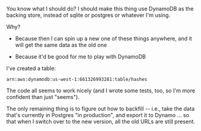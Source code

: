 You know what I should do?  I should make this thing use DynamoDB as
the backing store, instead of sqlite or postgres or whatever I'm
using.

Why?

- Because then I can spin up a new one of these things anywhere, and
  it will get the same data as the old one

- Because it'd be good for me to play with DynamoDB

I've created a table:

    arn:aws:dynamodb:us-west-1:661326993281:table/hashes

The code all seems to work nicely (and I wrote some tests, too, so I'm
more confident than just "seems").

The only remaining thing is to figure out how to backfill -- i.e.,
take the data that's currently in Postgres "in production", and export
it to Dynamo ... so that when I switch over to the new version, all
the old URLs are still present.
